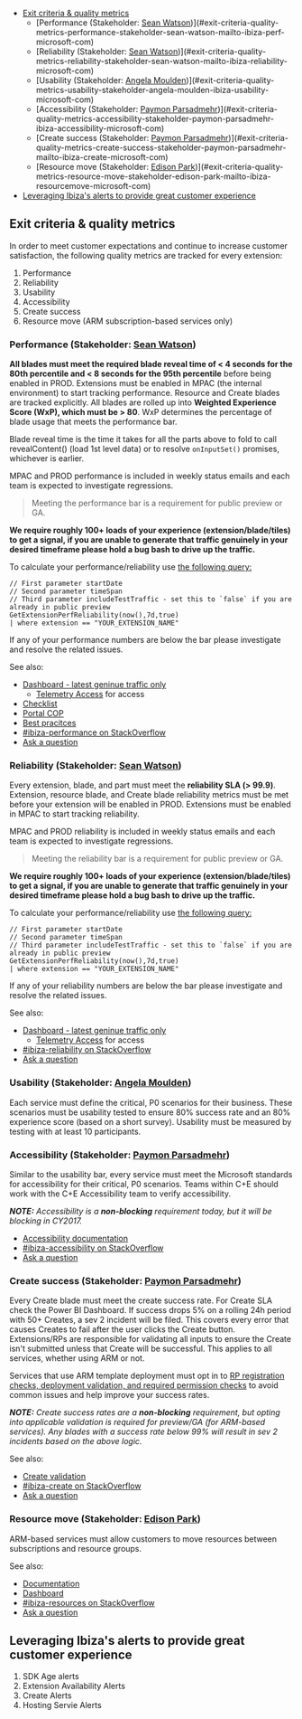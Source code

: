 * [Exit criteria & quality metrics](#exit-criteria-quality-metrics)
    * [Performance (Stakeholder: [Sean Watson](mailto:ibiza-perf@microsoft.com))](#exit-criteria-quality-metrics-performance-stakeholder-sean-watson-mailto-ibiza-perf-microsoft-com)
    * [Reliability (Stakeholder: [Sean Watson](mailto:ibiza-reliability@microsoft.com))](#exit-criteria-quality-metrics-reliability-stakeholder-sean-watson-mailto-ibiza-reliability-microsoft-com)
    * [Usability (Stakeholder: [Angela Moulden](ibiza-usability@microsoft.com))](#exit-criteria-quality-metrics-usability-stakeholder-angela-moulden-ibiza-usability-microsoft-com)
    * [Accessibility (Stakeholder: [Paymon Parsadmehr](ibiza-accessibility@microsoft.com))](#exit-criteria-quality-metrics-accessibility-stakeholder-paymon-parsadmehr-ibiza-accessibility-microsoft-com)
    * [Create success (Stakeholder: [Paymon Parsadmehr](mailto:ibiza-create@microsoft.com))](#exit-criteria-quality-metrics-create-success-stakeholder-paymon-parsadmehr-mailto-ibiza-create-microsoft-com)
    * [Resource move (Stakeholder: [Edison Park](mailto:ibiza-resourceMove@microsoft.com))](#exit-criteria-quality-metrics-resource-move-stakeholder-edison-park-mailto-ibiza-resourcemove-microsoft-com)
* [Leveraging Ibiza's alerts to provide great customer experience](#leveraging-ibiza-s-alerts-to-provide-great-customer-experience)


<a name="exit-criteria-quality-metrics"></a>
## Exit criteria &amp; quality metrics

In order to meet customer expectations and continue to increase customer satisfaction, the following quality metrics
are tracked for every extension:

1. Performance
2. Reliability
3. Usability
4. Accessibility
5. Create success
6. Resource move (ARM subscription-based services only)



<a name="exit-criteria-quality-metrics-performance-stakeholder-sean-watson-mailto-ibiza-perf-microsoft-com"></a>
### Performance (Stakeholder: <a href="mailto:ibiza-perf@microsoft.com">Sean Watson</a>)

**All blades must meet the required blade reveal time of < 4 seconds for the 80th percentile and < 8 seconds for the 95th percentile** before being enabled in PROD. Extensions must be enabled in MPAC (the internal environment) to start tracking performance. 
Resource and Create blades are tracked explicitly. 
All blades are rolled up into **Weighted Experience Score (WxP), which must be > 80**. WxP
determines the percentage of blade usage that meets the performance bar.

Blade reveal time is the time it takes for all the parts above to fold to call revealContent() (load 1st level data)
or to resolve `onInputSet()` promises, whichever is earlier.

MPAC and PROD performance is included in weekly status emails and each team is expected to investigate regressions.

> Meeting the performance bar is a requirement for public preview or GA.

**We require roughly 100+ loads of your experience (extension/blade/tiles) to get a signal, if you are unable to generate that traffic genuinely in your desired timeframe please hold a bug bash to drive up the traffic.**

To calculate your performance/reliability use [the following query:](https://aka.ms/portalfx/perfsignoff)

```
// First parameter startDate
// Second parameter timeSpan
// Third parameter includeTestTraffic - set this to `false` if you are already in public preview
GetExtensionPerfReliability(now(),7d,true) 
| where extension == "YOUR_EXTENSION_NAME"
```

If any of your performance numbers are below the bar please investigate and resolve the related issues.

See also:
- [Dashboard - latest geninue traffic only](http://aka.ms/portalfx/dashboard/extensionperf)
    - [Telemetry Access](http://aka.ms/portalfx/docs/telemetryaccess) for access
- [Checklist](/portal-sdk/generated/index-portalfx-extension-monitor.md#performance-checklist)
- [Portal COP](/portal-sdk/generated/index-portalfx-extension-monitor.md#portalcop)
- [Best pracitces](/portal-sdk/generated/index-portalfx-extension-monitor.md#performance-best-practices)
- [#ibiza-performance on StackOverflow](https://stackoverflow.microsoft.com/questions/tagged/ibiza-performance)
- [Ask a question](https://stackoverflow.microsoft.com/questions/ask?tags=ibiza-performance)


<a name="exit-criteria-quality-metrics-reliability-stakeholder-sean-watson-mailto-ibiza-reliability-microsoft-com"></a>
### Reliability (Stakeholder: <a href="mailto:ibiza-reliability@microsoft.com">Sean Watson</a>)

Every extension, blade, and part must meet the **reliability SLA (> 99.9)**. Extension, resource blade, and Create blade
reliability metrics must be met before your extension will be enabled in PROD. Extensions must be enabled in MPAC to
start tracking reliability.

MPAC and PROD reliability is included in weekly status emails and each team is expected to investigate regressions.

> Meeting the reliability bar is a requirement for public preview or GA.

**We require roughly 100+ loads of your experience (extension/blade/tiles) to get a signal, if you are unable to generate that traffic genuinely in your desired timeframe please hold a bug bash to drive up the traffic.**

To calculate your performance/reliability use [the following query:](https://aka.ms/portalfx/perfsignoff)

```
// First parameter startDate
// Second parameter timeSpan
// Third parameter includeTestTraffic - set this to `false` if you are already in public preview
GetExtensionPerfReliability(now(),7d,true) 
| where extension == "YOUR_EXTENSION_NAME"
```

If any of your reliability numbers are below the bar please investigate and resolve the related issues.

See also:
- [Dashboard - latest geninue traffic only](http://aka.ms/portalfx/dashboard/extensionperf)
    - [Telemetry Access](http://aka.ms/portalfx/docs/telemetryaccess) for access
- [#ibiza-reliability on StackOverflow](https://stackoverflow.microsoft.com/questions/tagged/ibiza-reliability)
- [Ask a question](https://stackoverflow.microsoft.com/questions/ask?tags=ibiza-reliability)


<a name="exit-criteria-quality-metrics-usability-stakeholder-angela-moulden-ibiza-usability-microsoft-com"></a>
### Usability (Stakeholder: <a href="ibiza-usability@microsoft.com">Angela Moulden</a>)

Each service must define the critical, P0 scenarios for their business. These scenarios must be usability tested to
ensure 80% success rate and an 80% experience score (based on a short survey). Usability must be measured by testing
with at least 10 participants.


<a name="exit-criteria-quality-metrics-accessibility-stakeholder-paymon-parsadmehr-ibiza-accessibility-microsoft-com"></a>
### Accessibility (Stakeholder: <a href="ibiza-accessibility@microsoft.com">Paymon Parsadmehr</a>)

Similar to the usability bar, every service must meet the Microsoft standards for accessibility for their critical, P0
scenarios. Teams within C+E should work with the C+E Accessibility team to verify accessibility.

_**NOTE:** Accessibility is a **non-blocking** requirement today, but it will be blocking in CY2017._

- [Accessibility documentation](/portal-sdk/generated/index-portalfx-extension-accessibility.md)
- [#ibiza-accessibility on StackOverflow](https://stackoverflow.microsoft.com/questions/tagged/ibiza-accessibility)
- [Ask a question](https://stackoverflow.microsoft.com/questions/ask?tags=ibiza-accessibility)


<a name="exit-criteria-quality-metrics-create-success-stakeholder-paymon-parsadmehr-mailto-ibiza-create-microsoft-com"></a>
### Create success (Stakeholder: <a href="mailto:ibiza-create@microsoft.com">Paymon Parsadmehr</a>)

Every Create blade must meet the create success rate. For Create SLA check the Power BI Dashboard. If success drops 5% on a rolling 24h period with 50+ Creates, a
sev 2 incident will be filed. This covers every error that causes Creates to fail after the user clicks the Create
button. Extensions/RPs are responsible for validating all inputs to ensure the Create isn't submitted unless that
Create will be successful. This applies to all services, whether using ARM or not.

Services that use ARM template deployment must opt in to [RP registration checks, deployment validation, and required
permission checks](http://aka.ms/portalfx/create#validation) to avoid common issues and help improve your success rates.

_**NOTE:** Create success rates are a **non-blocking** requirement, but opting into applicable validation is required
for preview/GA (for ARM-based services). Any blades with a success rate below 99% will result in sev 2 incidents based
on the above logic._

See also:
- [Create validation](http://aka.ms/portalfx/create#validation)
- [#ibiza-create on StackOverflow](https://stackoverflow.microsoft.com/questions/tagged/ibiza-create)
- [Ask a question](https://stackoverflow.microsoft.com/questions/ask?tags=ibiza-create)


<a name="exit-criteria-quality-metrics-resource-move-stakeholder-edison-park-mailto-ibiza-resourcemove-microsoft-com"></a>
### Resource move (Stakeholder: <a href="mailto:ibiza-resourceMove@microsoft.com">Edison Park</a>)

ARM-based services must allow customers to move resources between subscriptions and resource groups.

See also:
- [Documentation](portalfx-resourcemove.md)
- [Dashboard](http://aka.ms/portalfx/resourcemove/dashboard)
- [#ibiza-resources on StackOverflow](https://stackoverflow.microsoft.com/questions/tagged/ibiza-resources)
- [Ask a question](https://stackoverflow.microsoft.com/questions/ask?tags=ibiza-resources)

<a name="leveraging-ibiza-s-alerts-to-provide-great-customer-experience"></a>
## Leveraging Ibiza&#39;s alerts to provide great customer experience

1. SDK Age alerts
1. Extension Availability Alerts
1. Create Alerts
1. Hosting Servie Alerts

